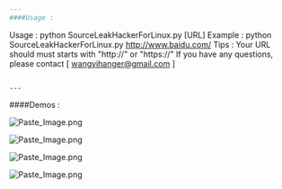 ```yaml
---
####Usage : 
```
Usage : 
        python SourceLeakHackerForLinux.py [URL]
Example : 
        python SourceLeakHackerForLinux.py http://www.baidu.com/
Tips : 
        Your URL should must starts with "http://" or "https://"
        If you have any questions, please contact [ wangyihanger@gmail.com ]
```

---
```

####Demos : 

![Paste_Image.png](http://upload-images.jianshu.io/upload_images/2355077-78c8d974ae89cea7.png?imageMogr2/auto-orient/strip%7CimageView2/2/w/1240)

![Paste_Image.png](http://upload-images.jianshu.io/upload_images/2355077-30574de858402b73.png?imageMogr2/auto-orient/strip%7CimageView2/2/w/1240)

![Paste_Image.png](http://upload-images.jianshu.io/upload_images/2355077-0a7174b2140a2b9a.png?imageMogr2/auto-orient/strip%7CimageView2/2/w/1240)

![Paste_Image.png](http://upload-images.jianshu.io/upload_images/2355077-890cc733b9643cfa.png?imageMogr2/auto-orient/strip%7CimageView2/2/w/1240)

